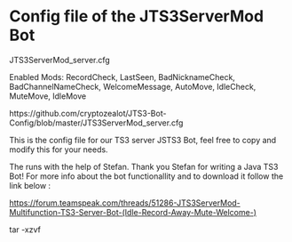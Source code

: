 # Config file of the JTS3ServerMod Bot
<p>JTS3ServerMod_server.cfg
<p>Enabled Mods: RecordCheck, LastSeen, BadNicknameCheck, BadChannelNameCheck, WelcomeMessage, AutoMove, IdleCheck, MuteMove, IdleMove

<p>
https://github.com/cryptozealot/JTS3-Bot-Config/blob/master/JTS3ServerMod_server.cfg
  
  
This is the config file for our TS3 server JSTS3 Bot, feel free to copy and modify this for your needs.
  
The runs with the help of Stefan. Thank you Stefan for writing a Java TS3 Bot!
For more info about the bot functionallity and to download it follow the link below : 
  
https://forum.teamspeak.com/threads/51286-JTS3ServerMod-Multifunction-TS3-Server-Bot-(Idle-Record-Away-Mute-Welcome-)
  
  

tar -xzvf
